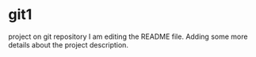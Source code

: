 # git1
project on git repository
I am editing the README file. Adding some more details about the project description.

